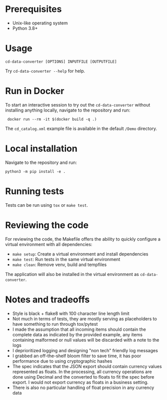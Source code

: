 # Prerequisites
* Unix-like operating system
* Python 3.8+

# Usage
``` shell
cd-data-converter [OPTIONS] INPUTFILE [OUTPUTFILE]
``` 
Try `cd-data-converter --help` for help.


# Run in Docker
To start an interactive session to try out the `cd-data-converter` without installing anything locally, navigate to the repository and run:
```shell
 docker run --rm -it $(docker build -q .)
```
The `cd_catalog.xml` example file is available in the default `/Demo`  directory.

# Local installation
Navigate to the repository and run:
```shell
python3 -m pip install -e .
```


# Running tests
Tests can be run using `tox` or `make test`.


# Reviewing the code
For reviewing the code, the Makefile offers the ability to quickly configure a virtual environment with all dependencies:

* `make setup`: Create a virtual environment and install dependencies
* `make test`: Run tests in the same virtual environment
* `make clean`: Remove venv, build and tempfiles

The application will also be installed in the virtual environment as `cd-data-converter`.


# Notes and tradeoffs
- Style is black + flake8 with 100 character line length limit
- Not much in terms of tests, they are mostly serving as placeholders to have something to run through tox/pytest
- I made the assumption that all incoming items should contain the complete data as indicated by the provided example, any items containing malformed or null values will be discarded with a note to the logs
- I deprioritized logging and designing "non tech" friendly log messages
- I grabbed an off-the-shelf bloom filter to save time, it has poor performance due to using cryptographic hashes
- The spec indicates that the JSON export should contain currency values represented as floats. In the processing, all currency operations are done using Decimal and the converted to floats to fit the spec before export. I would not export currency as floats in a business setting.
- There is also no particular handling of float precision in any currency data
